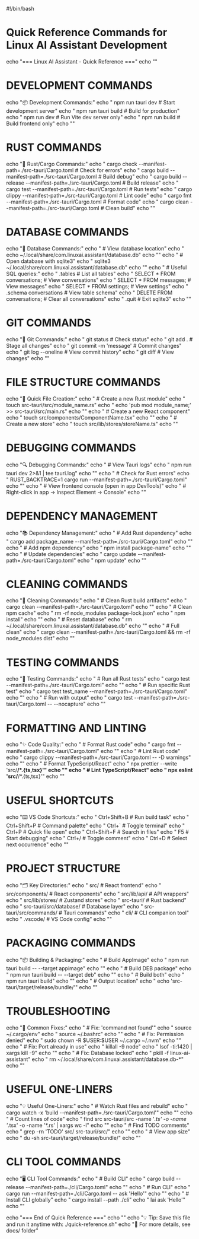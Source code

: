 #!/bin/bash
# Quick Reference Commands for Linux AI Assistant Development

echo "=== Linux AI Assistant - Quick Reference ==="
echo ""

# DEVELOPMENT COMMANDS
echo "📦 Development Commands:"
echo "  npm run tauri dev          # Start development server"
echo "  npm run tauri build        # Build for production"
echo "  npm run dev                # Run Vite dev server only"
echo "  npm run build              # Build frontend only"
echo ""

# RUST COMMANDS
echo "🦀 Rust/Cargo Commands:"
echo "  cargo check --manifest-path=./src-tauri/Cargo.toml       # Check for errors"
echo "  cargo build --manifest-path=./src-tauri/Cargo.toml       # Build debug"
echo "  cargo build --release --manifest-path=./src-tauri/Cargo.toml  # Build release"
echo "  cargo test --manifest-path=./src-tauri/Cargo.toml        # Run tests"
echo "  cargo clippy --manifest-path=./src-tauri/Cargo.toml      # Lint code"
echo "  cargo fmt --manifest-path=./src-tauri/Cargo.toml         # Format code"
echo "  cargo clean --manifest-path=./src-tauri/Cargo.toml       # Clean build"
echo ""

# DATABASE COMMANDS
echo "💾 Database Commands:"
echo "  # View database location"
echo "  echo ~/.local/share/com.linuxai.assistant/database.db"
echo ""
echo "  # Open database with sqlite3"
echo "  sqlite3 ~/.local/share/com.linuxai.assistant/database.db"
echo ""
echo "  # Useful SQL queries:"
echo "  .tables                              # List all tables"
echo "  SELECT * FROM conversations;         # View conversations"
echo "  SELECT * FROM messages;              # View messages"
echo "  SELECT * FROM settings;              # View settings"
echo "  .schema conversations                # View table schema"
echo "  DELETE FROM conversations;           # Clear all conversations"
echo "  .quit                                # Exit sqlite3"
echo ""

# GIT COMMANDS
echo "📝 Git Commands:"
echo "  git status                 # Check status"
echo "  git add .                  # Stage all changes"
echo "  git commit -m 'message'    # Commit changes"
echo "  git log --oneline          # View commit history"
echo "  git diff                   # View changes"
echo ""

# FILE STRUCTURE COMMANDS
echo "📁 Quick File Creation:"
echo "  # Create a new Rust module"
echo "  touch src-tauri/src/module_name.rs"
echo "  echo 'pub mod module_name;' >> src-tauri/src/main.rs"
echo ""
echo "  # Create a new React component"
echo "  touch src/components/ComponentName.tsx"
echo ""
echo "  # Create a new store"
echo "  touch src/lib/stores/storeName.ts"
echo ""

# DEBUGGING COMMANDS
echo "🔍 Debugging Commands:"
echo "  # View Tauri logs"
echo "  npm run tauri dev 2>&1 | tee tauri.log"
echo ""
echo "  # Check for Rust errors"
echo "  RUST_BACKTRACE=1 cargo run --manifest-path=./src-tauri/Cargo.toml"
echo ""
echo "  # View frontend console (open in app DevTools)"
echo "  # Right-click in app → Inspect Element → Console"
echo ""

# DEPENDENCY MANAGEMENT
echo "📚 Dependency Management:"
echo "  # Add Rust dependency"
echo "  cargo add package_name --manifest-path=./src-tauri/Cargo.toml"
echo ""
echo "  # Add npm dependency"
echo "  npm install package-name"
echo ""
echo "  # Update dependencies"
echo "  cargo update --manifest-path=./src-tauri/Cargo.toml"
echo "  npm update"
echo ""

# CLEANING COMMANDS
echo "🧹 Cleaning Commands:"
echo "  # Clean Rust build artifacts"
echo "  cargo clean --manifest-path=./src-tauri/Cargo.toml"
echo ""
echo "  # Clean npm cache"
echo "  rm -rf node_modules package-lock.json"
echo "  npm install"
echo ""
echo "  # Reset database"
echo "  rm ~/.local/share/com.linuxai.assistant/database.db"
echo ""
echo "  # Full clean"
echo "  cargo clean --manifest-path=./src-tauri/Cargo.toml && rm -rf node_modules dist"
echo ""

# TESTING COMMANDS
echo "🧪 Testing Commands:"
echo "  # Run all Rust tests"
echo "  cargo test --manifest-path=./src-tauri/Cargo.toml"
echo ""
echo "  # Run specific Rust test"
echo "  cargo test test_name --manifest-path=./src-tauri/Cargo.toml"
echo ""
echo "  # Run with output"
echo "  cargo test --manifest-path=./src-tauri/Cargo.toml -- --nocapture"
echo ""

# FORMATTING AND LINTING
echo "✨ Code Quality:"
echo "  # Format Rust code"
echo "  cargo fmt --manifest-path=./src-tauri/Cargo.toml"
echo ""
echo "  # Lint Rust code"
echo "  cargo clippy --manifest-path=./src-tauri/Cargo.toml -- -D warnings"
echo ""
echo "  # Format TypeScript/React"
echo "  npx prettier --write 'src/**/*.{ts,tsx}'"
echo ""
echo "  # Lint TypeScript/React"
echo "  npx eslint 'src/**/*.{ts,tsx}'"
echo ""

# USEFUL SHORTCUTS
echo "⌨️  VS Code Shortcuts:"
echo "  Ctrl+Shift+B    # Run build task"
echo "  Ctrl+Shift+P    # Command palette"
echo "  Ctrl+\`          # Toggle terminal"
echo "  Ctrl+P          # Quick file open"
echo "  Ctrl+Shift+F    # Search in files"
echo "  F5              # Start debugging"
echo "  Ctrl+/          # Toggle comment"
echo "  Ctrl+D          # Select next occurrence"
echo ""

# PROJECT STRUCTURE
echo "🗂️  Key Directories:"
echo "  src/                      # React frontend"
echo "  src/components/           # React components"
echo "  src/lib/api/              # API wrappers"
echo "  src/lib/stores/           # Zustand stores"
echo "  src-tauri/                # Rust backend"
echo "  src-tauri/src/database/   # Database layer"
echo "  src-tauri/src/commands/   # Tauri commands"
echo "  cli/                      # CLI companion tool"
echo "  .vscode/                  # VS Code config"
echo ""

# PACKAGING COMMANDS
echo "📦 Building & Packaging:"
echo "  # Build AppImage"
echo "  npm run tauri build -- --target appimage"
echo ""
echo "  # Build DEB package"
echo "  npm run tauri build -- --target deb"
echo ""
echo "  # Build both"
echo "  npm run tauri build"
echo ""
echo "  # Output location"
echo "  echo 'src-tauri/target/release/bundle/'"
echo ""

# TROUBLESHOOTING
echo "🔧 Common Fixes:"
echo "  # Fix: 'command not found'"
echo "  source ~/.cargo/env"
echo "  source ~/.bashrc"
echo ""
echo "  # Fix: Permission denied"
echo "  sudo chown -R \$USER:\$USER ~/.cargo ~/.nvm"
echo ""
echo "  # Fix: Port already in use"
echo "  killall -9 node"
echo "  lsof -ti:1420 | xargs kill -9"
echo ""
echo "  # Fix: Database locked"
echo "  pkill -f linux-ai-assistant"
echo "  rm ~/.local/share/com.linuxai.assistant/database.db-*"
echo ""

# USEFUL ONE-LINERS
echo "💡 Useful One-Liners:"
echo "  # Watch Rust files and rebuild"
echo "  cargo watch -x 'build --manifest-path=./src-tauri/Cargo.toml'"
echo ""
echo "  # Count lines of code"
echo "  find src src-tauri/src -name '*.ts' -o -name '*.tsx' -o -name '*.rs' | xargs wc -l"
echo ""
echo "  # Find TODO comments"
echo "  grep -rn 'TODO' src/ src-tauri/src/"
echo ""
echo "  # View app size"
echo "  du -sh src-tauri/target/release/bundle/"
echo ""

# CLI TOOL COMMANDS
echo "🖥️  CLI Tool Commands:"
echo "  # Build CLI"
echo "  cargo build --release --manifest-path=./cli/Cargo.toml"
echo ""
echo "  # Run CLI"
echo "  cargo run --manifest-path=./cli/Cargo.toml -- ask 'Hello'"
echo ""
echo "  # Install CLI globally"
echo "  cargo install --path ./cli"
echo "  lai ask 'Hello'"
echo ""

echo "=== End of Quick Reference ==="
echo ""
echo "💡 Tip: Save this file and run it anytime with: ./quick-reference.sh"
echo "📖 For more details, see docs/ folder"